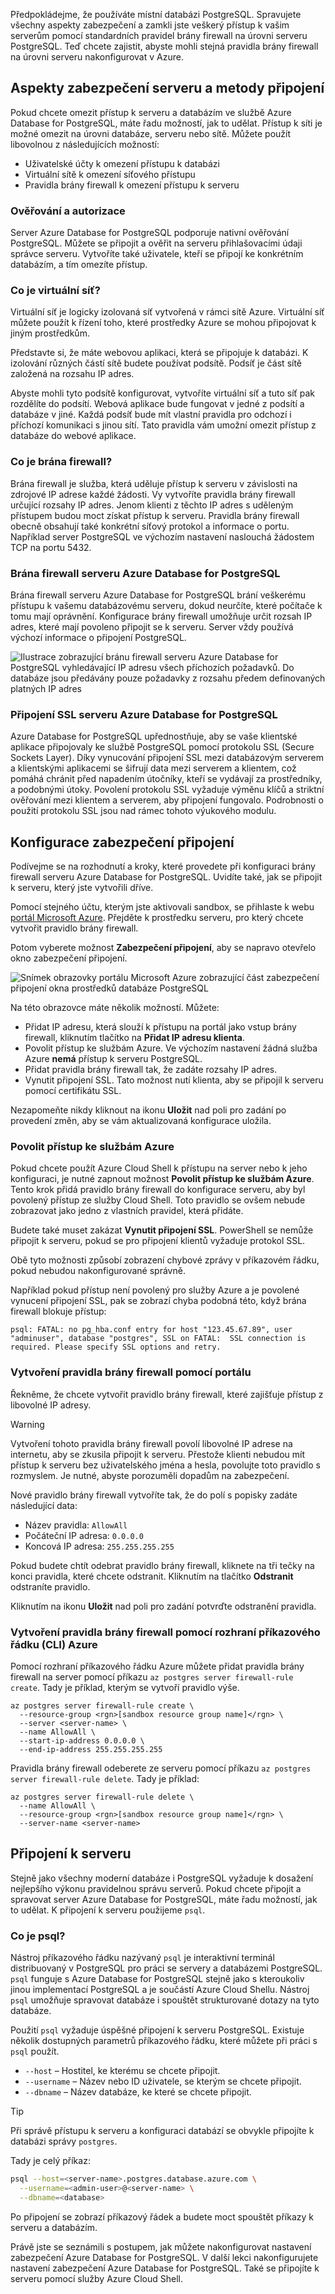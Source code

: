 Předpokládejme, že používáte místní databázi PostgreSQL. Spravujete všechny aspekty zabezpečení a zamkli jste veškerý přístup k vašim serverům pomocí standardních pravidel brány firewall na úrovni serveru PostgreSQL. Teď chcete zajistit, abyste mohli stejná pravidla brány firewall na úrovni serveru nakonfigurovat v Azure.

## <a name="server-security-considerations-and-connection-methods"></a>Aspekty zabezpečení serveru a metody připojení

Pokud chcete omezit přístup k serveru a databázím ve službě Azure Database for PostgreSQL, máte řadu možností, jak to udělat. Přístup k síti je možné omezit na úrovni databáze, serveru nebo sítě. Můžete použít libovolnou z následujících možností:

- Uživatelské účty k omezení přístupu k databázi
- Virtuální sítě k omezení síťového přístupu
- Pravidla brány firewall k omezení přístupu k serveru

### <a name="authentication-and-authorization"></a>Ověřování a autorizace

Server Azure Database for PostgreSQL podporuje nativní ověřování PostgreSQL. Můžete se připojit a ověřit na serveru přihlašovacími údaji správce serveru. Vytvoříte také uživatele, kteří se připojí ke konkrétním databázím, a tím omezíte přístup.

### <a name="what-is-a-virtual-network"></a>Co je virtuální síť?

Virtuální síť je logicky izolovaná síť vytvořená v rámci sítě Azure. Virtuální síť můžete použít k řízení toho, které prostředky Azure se mohou připojovat k jiným prostředkům.

Představte si, že máte webovou aplikaci, která se připojuje k databázi. K izolování různých částí sítě budete používat podsítě. Podsíť je část sítě založená na rozsahu IP adres.

Abyste mohli tyto podsítě konfigurovat, vytvoříte virtuální síť a tuto síť pak rozdělíte do podsítí. Webová aplikace bude fungovat v jedné z podsítí a databáze v jiné. Každá podsíť bude mít vlastní pravidla pro odchozí i příchozí komunikaci s jinou sítí. Tato pravidla vám umožní omezit přístup z databáze do webové aplikace.

### <a name="what-is-a-firewall"></a>Co je brána firewall?

Brána firewall je služba, která uděluje přístup k serveru v závislosti na zdrojové IP adrese každé žádosti. Vy vytvoříte pravidla brány firewall určující rozsahy IP adres. Jenom klienti z těchto IP adres s uděleným přístupem budou moct získat přístup k serveru. Pravidla brány firewall obecně obsahují také konkrétní síťový protokol a informace o portu. Například server PostgreSQL ve výchozím nastavení naslouchá žádostem TCP na portu 5432.

### <a name="azure-database-for-postgresql-server-firewall"></a>Brána firewall serveru Azure Database for PostgreSQL

Brána firewall serveru Azure Database for PostgreSQL brání veškerému přístupu k vašemu databázovému serveru, dokud neurčíte, které počítače k tomu mají oprávnění. Konfigurace brány firewall umožňuje určit rozsah IP adres, které mají povoleno připojit se k serveru. Server vždy používá výchozí informace o připojení PostgreSQL.

![Ilustrace zobrazující bránu firewall serveru Azure Database for PostgreSQL vyhledávající IP adresu všech příchozích požadavků. Do databáze jsou předávány pouze požadavky z rozsahu předem definovaných platných IP adres](../media/6-firewall-diagram.png)

### <a name="azure-database-for-postgresql-server-ssl-connections"></a>Připojení SSL serveru Azure Database for PostgreSQL

Azure Database for PostgreSQL upřednostňuje, aby se vaše klientské aplikace připojovaly ke službě PostgreSQL pomocí protokolu SSL (Secure Sockets Layer). Díky vynucování připojení SSL mezi databázovým serverem a klientskými aplikacemi se šifrují data mezi serverem a klientem, což pomáhá chránit před napadením útočníky, kteří se vydávají za prostředníky, a podobnými útoky. Povolení protokolu SSL vyžaduje výměnu klíčů a striktní ověřování mezi klientem a serverem, aby připojení fungovalo. Podrobnosti o použití protokolu SSL jsou nad rámec tohoto výukového modulu.

## <a name="configure-connection-security"></a>Konfigurace zabezpečení připojení

Podívejme se na rozhodnutí a kroky, které provedete při konfiguraci brány firewall serveru Azure Database for PostgreSQL. Uvidíte také, jak se připojit k serveru, který jste vytvořili dříve.

Pomocí stejného účtu, kterým jste aktivovali sandbox, se přihlaste k webu [portál Microsoft Azure](https://portal.azure.com/learn.docs.microsoft.com?azure-portal=true). Přejděte k prostředku serveru, pro který chcete vytvořit pravidlo brány firewall.

Potom vyberete možnost **Zabezpečení připojení**, aby se napravo otevřelo okno zabezpečení připojení.

![Snímek obrazovky portálu Microsoft Azure zobrazující část zabezpečení připojení okna prostředků databáze PostgreSQL](../media/6-db-security-settings.png)

Na této obrazovce máte několik možností. Můžete:

- Přidat IP adresu, která slouží k přístupu na portál jako vstup brány firewall, kliknutím tlačítko na **Přidat IP adresu klienta**.
- Povolit přístup ke službám Azure. Ve výchozím nastavení žádná služba Azure **nemá** přístup k serveru PostgreSQL.
- Přidat pravidla brány firewall tak, že zadáte rozsahy IP adres.
- Vynutit připojení SSL. Tato možnost nutí klienta, aby se připojil k serveru pomocí certifikátu SSL.

Nezapomeňte nikdy kliknout na ikonu **Uložit** nad poli pro zadání po provedení změn, aby se vám aktualizovaná konfigurace uložila.

### <a name="allow-access-to-azure-services"></a>Povolit přístup ke službám Azure

Pokud chcete použít Azure Cloud Shell k přístupu na server nebo k jeho konfiguraci, je nutné zapnout možnost **Povolit přístup ke službám Azure**. Tento krok přidá pravidlo brány firewall do konfigurace serveru, aby byl povolený přístup ze služby Cloud Shell. Toto pravidlo se ovšem nebude zobrazovat jako jedno z vlastních pravidel, která přidáte.

Budete také muset zakázat **Vynutit připojení SSL**. PowerShell se nemůže připojit k serveru, pokud se pro připojení klientů vyžaduje protokol SSL.

Obě tyto možnosti způsobí zobrazení chybové zprávy v příkazovém řádku, pokud nebudou nakonfigurované správně.

Například pokud přístup není povolený pro služby Azure a je povolené vynucení připojení SSL, pak se zobrazí chyba podobná této, když brána firewall blokuje přístup:

```output
psql: FATAL: no pg_hba.conf entry for host "123.45.67.89", user "adminuser", database "postgres", SSL on FATAL:  SSL connection is required. Please specify SSL options and retry.
```

### <a name="create-a-firewall-rule-using-the-portal"></a>Vytvoření pravidla brány firewall pomocí portálu

Řekněme, že chcete vytvořit pravidlo brány firewall, které zajišťuje přístup z libovolné IP adresy.

> [!WARNING]
> Vytvoření tohoto pravidla brány firewall povolí libovolné IP adrese na internetu, aby se zkusila připojit k serveru. Přestože klienti nebudou mít přístup k serveru bez uživatelského jména a hesla, povolujte toto pravidlo s rozmyslem. Je nutné, abyste porozuměli dopadům na zabezpečení.

Nové pravidlo brány firewall vytvoříte tak, že do polí s popisky zadáte následující data:

- Název pravidla: `AllowAll`
- Počáteční IP adresa: `0.0.0.0`
- Koncová IP adresa: `255.255.255.255`

Pokud budete chtít odebrat pravidlo brány firewall, kliknete na tři tečky na konci pravidla, které chcete odstranit. Kliknutím na tlačítko **Odstranit** odstraníte pravidlo.

Kliknutím na ikonu **Uložit** nad poli pro zadání potvrďte odstranění pravidla.

### <a name="create-a-firewall-rule-using-the-azure-cli"></a>Vytvoření pravidla brány firewall pomocí rozhraní příkazového řádku (CLI) Azure

Pomocí rozhraní příkazového řádku Azure můžete přidat pravidla brány firewall na server pomocí příkazu `az postgres server firewall-rule create`. Tady je příklad, kterým se vytvoří pravidlo výše.

```azurecli
az postgres server firewall-rule create \
  --resource-group <rgn>[sandbox resource group name]</rgn> \
  --server <server-name> \
  --name AllowAll \
  --start-ip-address 0.0.0.0 \
  --end-ip-address 255.255.255.255
```

Pravidla brány firewall odeberete ze serveru pomocí příkazu `az postgres server firewall-rule delete`. Tady je příklad:

```azurecli
az postgres server firewall-rule delete \
  --name AllowAll \
  --resource-group <rgn>[sandbox resource group name]</rgn> \
  --server-name <server-name>
```

## <a name="connecting-to-your-server"></a>Připojení k serveru

Stejně jako všechny moderní databáze i PostgreSQL vyžaduje k dosažení nejlepšího výkonu pravidelnou správu serverů. Pokud chcete připojit a spravovat server Azure Database for PostgreSQL, máte řadu možností, jak to udělat. K připojení k serveru použijeme `psql`.

### <a name="what-is-psql"></a>Co je psql?

Nástroj příkazového řádku nazývaný `psql` je interaktivní terminál distribuovaný v PostgreSQL pro práci se servery a databázemi PostgreSQL. `psql` funguje s Azure Database for PostgreSQL stejně jako s kteroukoliv jinou implementací PostgreSQL a je součástí Azure Cloud Shellu. Nástroj `psql` umožňuje spravovat databáze i spouštět strukturované dotazy na tyto databáze.

Použití `psql` vyžaduje úspěšné připojení k serveru PostgreSQL. Existuje několik dostupných parametrů příkazového řádku, které můžete při práci s `psql` použít.

- `--host` – Hostitel, ke kterému se chcete připojit.
- `--username` – Název nebo ID uživatele, se kterým se chcete připojit.
- `--dbname` – Název databáze, ke které se chcete připojit.

> [!TIP]
> Při správě přístupu k serveru a konfiguraci databází se obvykle připojíte k databázi správy `postgres`.

Tady je celý příkaz:

```bash
psql --host=<server-name>.postgres.database.azure.com \
  --username=<admin-user>@<server-name> \
  --dbname=<database>
```

Po připojení se zobrazí příkazový řádek a budete moct spouštět příkazy k serveru a databázím.

Právě jste se seznámili s postupem, jak můžete nakonfigurovat nastavení zabezpečení Azure Database for PostgreSQL. V další lekci nakonfigurujete nastavení zabezpečení Azure Database for PostgreSQL. Také se připojíte k serveru pomocí služby Azure Cloud Shell.
